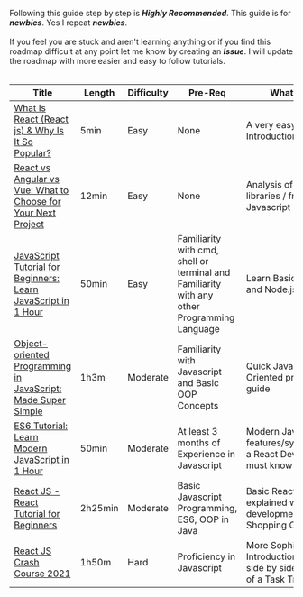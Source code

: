 Following this guide step by step is **_Highly Recommended_**. 
This guide is for **_newbies_**. Yes I repeat **_newbies_**. 
<br><br>
If you feel you are stuck and aren't learning anything or if you find this roadmap difficult at any point let me know by creating an **_Issue_**. I will update the roadmap with more easier and easy to follow tutorials.
<br><br>

| Title | Length | Difficulty | Pre-Req | What to expect |
|-------| -------|--------------|---------------|---|
| [What Is React (React js) & Why Is It So Popular?](https://yewtu.be/watch?v=N3AkSS5hXMA) | 5min | Easy | None | A very easy and detailed Introduction to ReactJS |
| [React vs Angular vs Vue: What to Choose for Your Next Project](https://yewtu.be/watch?v=i8xsbYgMiBs) | 12min | Easy  | None | Analysis of top three libraries / frameworks of Javascript |
|[JavaScript Tutorial for Beginners: Learn JavaScript in 1 Hour](https://yewtu.be/watch?v=W6NZfCO5SIk)|50min|Easy|Familiarity with cmd, shell or terminal and Familiarity with any other Programming Language|Learn Basics of Javascript and Node.js|
|[Object-oriented Programming in JavaScript: Made Super Simple](https://yewtu.be/watch?v=PFmuCDHHpwk)|1h3m|Moderate|Familiarity with Javascript and Basic OOP Concepts|Quick Javascript Object Oriented programming guide|
|[ES6 Tutorial: Learn Modern JavaScript in 1 Hour](https://yewtu.be/watch?v=NCwa_xi0Uuc)|50min|Moderate| At least 3 months of Experience in Javascript|Modern Javascript features/syntax/constructs a React Developer shall must know|
| [React JS - React Tutorial for Beginners](https://yewtu.be/watch?v=Ke90Tje7VS0) | 2h25min | Moderate | Basic Javascript Programming, ES6, OOP in Java | Basic React Concepts explained with side by side development of a Shopping Cart Project  |
| [React JS Crash Course 2021](https://yewtu.be/watch?v=w7ejDZ8SWv8) | 1h50m | Hard | Proficiency in Javascript | More Sophisticated Introduction to React with side by side development of a Task Tracker Project |

